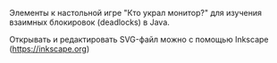 Элементы к настольной игре "Кто украл монитор?" для изучения взаимных блокировок (deadlocks) в Java.

Открывать и редактировать SVG-файл можно с помощью Inkscape (https://inkscape.org)
